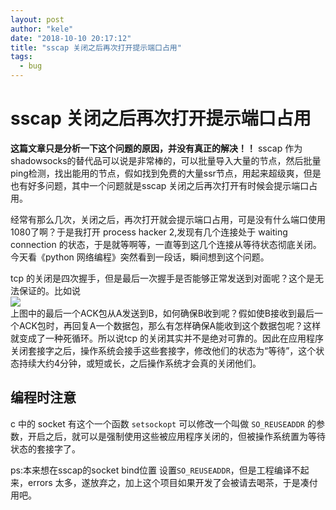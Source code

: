 ```yaml
---
layout: post
author: "kele"
date: "2018-10-10 20:17:12"
title: "sscap 关闭之后再次打开提示端口占用"
tags: 
  - bug
---
```

# sscap 关闭之后再次打开提示端口占用
**这篇文章只是分析一下这个问题的原因，并没有真正的解决！！**
sscap 作为shadowsocks的替代品可以说是非常棒的，可以批量导入大量的节点，然后批量ping检测，找出能用的节点，假如找到免费的大量ssr节点，用起来超级爽，但是也有好多问题，其中一个问题就是sscap 关闭之后再次打开有时候会提示端口占用。   

经常有那么几次，关闭之后，再次打开就会提示端口占用，可是没有什么端口使用1080了啊？于是我打开 process hacker 2,发现有几个连接处于 waiting connection 的状态，于是就等啊等，一直等到这几个连接从等待状态彻底关闭。今天看《python 网络编程》突然看到一段话，瞬间想到这个问题。  

tcp 的关闭是四次握手，但是最后一次握手是否能够正常发送到对面呢？这个是无法保证的。比如说  
![](https://i.loli.net/2018/10/10/5bbdf1179e2bc.jpg)  
上图中的最后一个ACK包从A发送到B，如何确保B收到呢？假如使B接收到最后一个ACK包时，再回复A一个数据包，那么有怎样确保A能收到这个数据包呢？这样就变成了一种死循环。所以说tcp 的关闭其实并不是绝对可靠的。因此在应用程序关闭套接字之后，操作系统会接手这些套接字，修改他们的状态为“等待”，这个状态持续大约4分钟，或短或长，之后操作系统才会真的关闭他们。  

## 编程时注意
c 中的 socket 有这个一个函数 `setsockopt` 可以修改一个叫做 `SO_REUSEADDR` 的参数，开启之后，就可以是强制使用这些被应用程序关闭的，但被操作系统置为等待状态的套接字了。

ps:本来想在sscap的socket bind位置 设置`SO_REUSEADDR`，但是工程编译不起来，errors 太多，遂放弃之，加上这个项目如果开发了会被请去喝茶，于是凑付用吧。